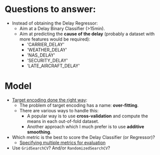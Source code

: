# Questions to answer:
  - Instead of obtaining the Delay Regressor:
    - Aim at a Delay Binary Classifier (>15min).
    - Aim at predicting the **cause of the delay** (probably a dataset with more features would be required):
      - 'CARRIER_DELAY'
      - 'WEATHER_DELAY'
      - 'NAS_DELAY'
      - 'SECURITY_DELAY'
      - 'LATE_AIRCRAFT_DELAY'
    
# Model
- [Target encoding done the right way](https://maxhalford.github.io/blog/target-encoding/):
  - The problem of target encoding has a name: **over-fitting**.
  - There are various ways to handle this:
    - A popular way is to use **cross-validation** and compute the means in each out-of-fold dataset.
    - Another approach which I much prefer is to use **additive smoothing**.
- Which metric is the best to score the Delay Classifier (or Regressor)?
  - [Specifying multiple metrics for evaluation](https://scikit-learn.org/stable/modules/grid_search.html#specifying-multiple-metrics-for-evaluation)
- Use `GridSearchCV`? And/or  `RandomizedSearchCV`?
